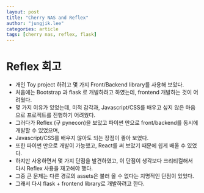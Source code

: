 ```yaml
---
layout: post
title: "Cherry NAS and Reflex"
author: "jungjik.lee"
categories: article
tags: [cherry nas, reflex, flask]
---
```


# Reflex 회고
- 개인 Toy project 하려고 몇 가지 Front/Backend library를 사용해 보았다.
- 처음에는 Bootstrap 과 flask 로 개발하려고 하였는데, frontend 개발하는 것이 어려웠다.
- 몇 가지 이유가 있었는데, 미적 감각과, Javascript/CSS를 배우고 싶지 않은 마음으로 프로젝트를 진행하기 어려웠다.
- 그러다가 Reflex (구 pynecon)을 보았고 파이썬 만으로 front/backend를 동시에 개발할 수 있었으며,
- Javascript/CSS를 배우지 않아도 되는 장점이 좋아 보였다.
- 또한 파이썬 만으로 개발이 가능했고, React를 써 보았기 때문에 쉽게 배울 수 있었다.
- 하지만 사용하면서 몇 가지 단점을 발견하였고, 이 단점이 생각보다 크리티컬해서 다시 Reflex 사용을 재고해야 했다.
- 그중 큰 문제는 다른 경로의 assets은 불러 올 수 없다는 치명적인 단점이 있었다.
- 그래서 다시 flask + frontend library로 개발하려고 한다.


